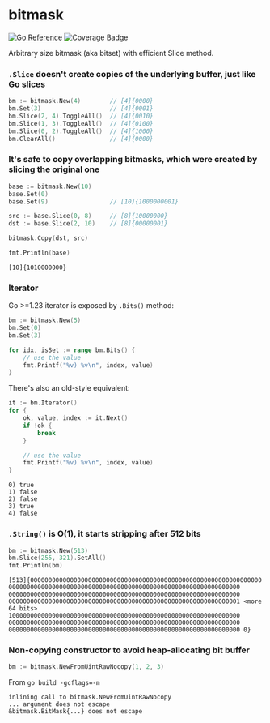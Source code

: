 # bitmask

[![Go Reference](https://pkg.go.dev/badge/github.com/astef/bitmask.svg)](https://pkg.go.dev/github.com/astef/bitmask) ![Coverage Badge](https://img.shields.io/badge/coverage-97.6%25-green.svg)

Arbitrary size bitmask (aka bitset) with efficient Slice method.

### `.Slice` doesn't create copies of the underlying buffer, just like Go slices

```go
bm := bitmask.New(4)        // [4]{0000}
bm.Set(3)                   // [4]{0001}
bm.Slice(2, 4).ToggleAll()  // [4]{0010}
bm.Slice(1, 3).ToggleAll()  // [4]{0100}
bm.Slice(0, 2).ToggleAll()  // [4]{1000}
bm.ClearAll()               // [4]{0000}
```

### It's safe to copy overlapping bitmasks, which were created by slicing the original one

```go
base := bitmask.New(10)
base.Set(0)
base.Set(9)                 // [10]{1000000001}

src := base.Slice(0, 8)     // [8]{10000000}
dst := base.Slice(2, 10)    // [8]{00000001}

bitmask.Copy(dst, src)

fmt.Println(base)
```

```
[10]{1010000000}
```

### Iterator

Go >=1.23 iterator is exposed by `.Bits()` method:

```go
bm := bitmask.New(5)
bm.Set(0)
bm.Set(3)

for idx, isSet := range bm.Bits() {
    // use the value
    fmt.Printf("%v) %v\n", index, value)
}
```

There's also an old-style equivalent:

```go
it := bm.Iterator()
for {
    ok, value, index := it.Next()
    if !ok {
        break
    }

    // use the value
    fmt.Printf("%v) %v\n", index, value)
}
```

```
0) true
1) false
2) false
3) true
4) false
```

### `.String()` is O(1), it starts stripping after 512 bits

```go
bm := bitmask.New(513)
bm.Slice(255, 321).SetAll()
fmt.Println(bm)
```

```
[513]{0000000000000000000000000000000000000000000000000000000000000000 0000000000000000000000000000000000000000000000000000000000000000 0000000000000000000000000000000000000000000000000000000000000000 0000000000000000000000000000000000000000000000000000000000000001 <more 64 bits> 1000000000000000000000000000000000000000000000000000000000000000 0000000000000000000000000000000000000000000000000000000000000000 0000000000000000000000000000000000000000000000000000000000000000 0}
```

### Non-copying constructor to avoid heap-allocating bit buffer

```go
bm := bitmask.NewFromUintRawNocopy(1, 2, 3)
```

From `go build -gcflags=-m`
```
inlining call to bitmask.NewFromUintRawNocopy
... argument does not escape
&bitmask.BitMask{...} does not escape
```